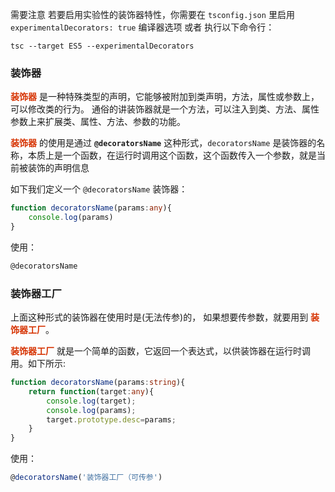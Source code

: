 需要注意 若要启用实验性的装饰器特性，你需要在 ```tsconfig.json``` 里启用 ```experimentalDecorators: true``` 编译器选项 或者 执行以下命令行：
```shell
tsc --target ES5 --experimentalDecorators
```
### 装饰器
**<font color="#d63200">装饰器</font>** 是一种特殊类型的声明，它能够被附加到类声明，方法，属性或参数上，可以修改类的行为。 通俗的讲装饰器就是一个方法，可以注入到类、方法、属性参数上来扩展类、属性、方法、参数的功能。   

**<font color="#d63200">装饰器</font>** 的使用是通过 **```@decoratorsName```** 这种形式，```decoratorsName``` 是装饰器的名称，本质上是一个函数，在运行时调用这个函数，这个函数传入一个参数，就是当前被装饰的声明信息

如下我们定义一个 ```@decoratorsName``` 装饰器：
```ts
function decoratorsName(params:any){
    console.log(params) 
}
```
使用：
```ts
@decoratorsName
```
### 装饰器工厂
上面这种形式的装饰器在使用时是(无法传参)的， 如果想要传参数，就要用到 **<font color="#d63200">装饰器工厂</font>**。
              
**<font color="#d63200">装饰器工厂</font>** 就是一个简单的函数，它返回一个表达式，以供装饰器在运行时调用。如下所示:
```ts
function decoratorsName(params:string){
    return function(target:any){
        console.log(target);
        console.log(params);
        target.prototype.desc=params;
    }
}
```
使用：
```ts
@decoratorsName('装饰器工厂（可传参')
```
 
